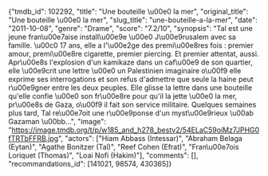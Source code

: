 {"tmdb_id": 102292, "title": "Une bouteille \u00e0 la mer", "original_title": "Une bouteille \u00e0 la mer", "slug_title": "une-bouteille-a-la-mer", "date": "2011-10-08", "genre": "Drame", "score": "7.2/10", "synopsis": "Tal est une jeune fran\u00e7aise install\u00e9e \u00e0 J\u00e9rusalem avec sa famille. \u00c0 17 ans, elle a l'\u00e2ge des premi\u00e8res fois : premier amour, premi\u00e8re cigarette, premier piercing. Et premier attentat, aussi. Apr\u00e8s l'explosion d'un kamikaze dans un caf\u00e9 de son quartier, elle \u00e9crit une lettre \u00e0 un Palestinien imaginaire o\u00f9 elle exprime ses interrogations et son refus d'admettre que seule la haine peut r\u00e9gner entre les deux peuples. Elle glisse la lettre dans une bouteille qu'elle confie \u00e0 son fr\u00e8re pour qu'il la jette \u00e0 la mer, pr\u00e8s de Gaza, o\u00f9 il fait son service militaire. Quelques semaines plus tard, Tal re\u00e7oit une r\u00e9ponse d'un myst\u00e9rieux \u00ab Gazaman \u00bb...", "image": "https://image.tmdb.org/t/p/w185_and_h278_bestv2/54ELaC59oiMz7JPHG0fTRTbFFRB.jpg", "actors": ["Hiam Abbass (Intessar)", "Abraham Belaga (Eytan)", "Agathe Bonitzer (Tal)", "Reef Cohen (Efrat)", "Fran\u00e7ois Loriquet (Thomas)", "Loai Nofi (Hakim)"], "comments": [], "recommandations_id": [141021, 98574, 430365]}